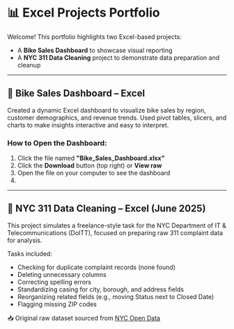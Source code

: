 # 📊 Excel Projects Portfolio

Welcome! This portfolio highlights two Excel-based projects:
- A **Bike Sales Dashboard** to showcase visual reporting
- A **NYC 311 Data Cleaning** project to demonstrate data preparation and cleanup
---

## 🚴 Bike Sales Dashboard – Excel

Created a dynamic Excel dashboard to visualize bike sales by region, customer demographics, and revenue trends. Used pivot tables, slicers, and charts to make insights interactive and easy to interpret.

### How to Open the Dashboard:
1. Click the file named **"Bike_Sales_Dashboard.xlsx"**
2. Click the **Download** button (top right) or **View raw**
3. Open the file on your computer to see the dashboard
4. 
---

## 🧼 NYC 311 Data Cleaning – Excel (June 2025)

This project simulates a freelance-style task for the NYC Department of IT & Telecommunications (DoITT), focused on preparing raw 311 complaint data for analysis.

Tasks included:
- Checking for duplicate complaint records (none found)
- Deleting unnecessary columns
- Correcting spelling errors
- Standardizing casing for city, borough, and address fields
- Reorganizing related fields (e.g., moving Status next to Closed Date)
- Flagging missing ZIP codes

📥 Original raw dataset sourced from [NYC Open Data](https://data.cityofnewyork.us/City-Government/311-Service-Requests-from-2025/erm2-nwe9)
